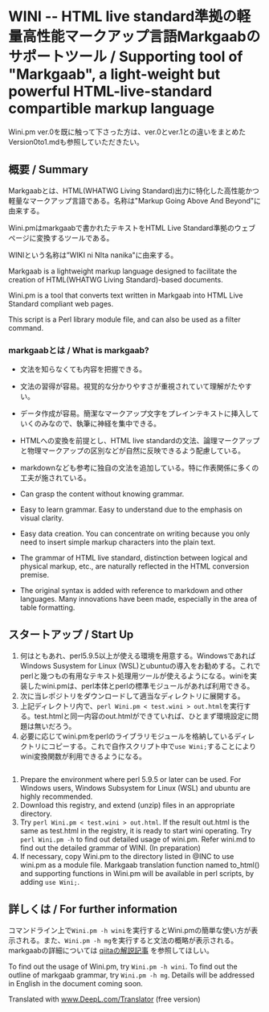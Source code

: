 # WINI -- HTML live standard準拠の軽量高性能マークアップ言語Markgaabのサポートツール / Supporting tool of "Markgaab", a light-weight but powerful HTML-live-standard compartible markup language 

Wini.pm ver.0を既に触って下さった方は、ver.0とver.1との違いをまとめたVersion0to1.mdも参照していただきたい。

## 概要 / Summary

Markgaabとは、HTML(WHATWG Living Standard)出力に特化した高性能かつ軽量なマークアップ言語である。名称は"Markup Going Above And Beyond"に由来する。

Wini.pmはmarkgaabで書かれたテキストをHTML Live Standard準拠のウェブページに変換するツールである。

WINIという名称は”WIKI ni NIta nanika"に由来する。

Markgaab is a lightweight markup language designed to facilitate the creation of HTML(WHATWG Living Standard)-based documents.

Wini.pm is a tool that converts text written in Markgaab into HTML Live Standard compliant web pages.

This script is a Perl library module file, and can also be used as a filter command.

### markgaabとは / What is markgaab?

* 文法を知らなくても内容を把握できる。
* 文法の習得が容易。視覚的な分かりやすさが重視されていて理解がたやすい。
* データ作成が容易。簡潔なマークアップ文字をプレインテキストに挿入していくのみなので、執筆に神経を集中できる。
* HTMLへの変換を前提とし、HTML live standardの文法、論理マークアップと物理マークアップの区別などが自然に反映できるよう配慮している。
* markdownなども参考に独自の文法を追加している。特に作表関係に多くの工夫が施されている。

* Can grasp the content without knowing grammar.
* Easy to learn grammar. Easy to understand due to the emphasis on visual clarity.
* Easy data creation. You can concentrate on writing because you only need to insert simple markup characters into the plain text.
* The grammar of HTML live standard, distinction between logical and physical markup, etc., are naturally reflected in the HTML conversion premise.
* The original syntax is added with reference to markdown and other languages. Many innovations have been made, especially in the area of table formatting.

## スタートアップ / Start Up

1. 何はともあれ、perl5.9.5以上が使える環境を用意する。WindowsであればWindows Susystem for Linux (WSL)とubuntuの導入をお勧めする。これでperlと幾つもの有用なテキスト処理用ツールが使えるようになる。winiを実装したwini.pmは、perl本体とperlの標準モジュールがあれば利用できる。
0. 次に当レポジトリをダウンロードして適当なディレクトリに展開する。
0. 上記ディレクトリ内で、`perl Wini.pm < test.wini > out.html`を実行する。test.htmlと同一内容のout.htmlができていれば、ひとまず環境設定に問題は無いだろう。
0. 必要に応じてwini.pmをperlのライブラリモジュールを格納しているディレクトリにコピーする。これで自作スクリプト中で`use Wini;`することによりwini変換関数が利用できるようになる。

```
```

1. Prepare the environment where perl 5.9.5 or later can be used. For Windows users, Windows Subsystem for Linux (WSL) and ubuntu are highly recommended.
0. Download this registry, and extend (unzip) files in an appropriate directory.
0. Try `perl Wini.pm < test.wini > out.html`. If the result out.html is the same as test.html in the registry, it is ready to start wini operating. Try `perl Wini.pm -h` to find out detailed usage of wini.pm. Refer wini.md to find out the detailed grammar of WINI. (In preparation)
0. If necessary, copy Wini.pm to the directory listed in @INC to use wini.pm as a module file.  Markgaab translation function named to_html() and supporting functions in Wini.pm will be available in perl scripts, by adding `use Wini;`.

## 詳しくは / For further information

コマンドライン上で`Wini.pm -h wini`を実行するとWini.pmの簡単な使い方が表示される。また、`Wini.pm -h mg`を実行すると文法の概略が表示される。markgaabの詳細については [qiitaの解説記事](https://qiita.com/doikoji/items/f6139b7d91b48e50dcef) を参照してほしい。

To find out the usage of Wini.pm, try `Wini.pm -h wini`. To find out the outline of markgaab grammar, try `Wini.pm -h mg`. Details will be addressed in English in the document coming soon.

Translated with www.DeepL.com/Translator (free version)
